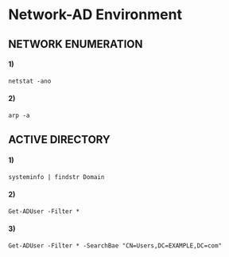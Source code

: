 # Network-AD Environment

## NETWORK ENUMERATION

#### 1) 

    netstat -ano

#### 2) 

    arp -a

## ACTIVE DIRECTORY

#### 1) 

    systeminfo | findstr Domain

#### 2) 

    Get-ADUser -Filter *

#### 3) 

    Get-ADUser -Filter * -SearchBae "CN=Users,DC=EXAMPLE,DC=com"
